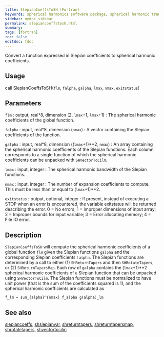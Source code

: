 ```yaml
---
title: SlepianCoeffsToSH (Fortran)
keywords: spherical harmonics software package, spherical harmonic transform, legendre functions, multitaper spectral analysis, fortran, Python, gravity, magnetic field
sidebar: mydoc_sidebar
permalink: slepiancoeffstosh.html
summary:
tags: [fortran]
toc: false
editdoc: fdoc
---
```


Convert a function expressed in Slepian coefficients to spherical harmonic coefficients.

## Usage

call SlepianCoeffsToSH(`flm`, `falpha`, `galpha`, `lmax`, `nmax`, `exitstatus`)

## Parameters

`flm` : output, real\*8, dimension (2, `lmax`+1, `lmax`+1)
:   The spherical harmonic coefficients of the global function.

`falpha` : input, real\*8, dimension (`nmax`)
:   A vector containing the Slepian coefficients of the function.

`galpha` : input, real\*8, dimension ((`lmax`+1)**2, `nmax`)
:   An array containing the spherical harmonic coefficients of the Slepian functions. Each column corresponds to a single function of which the spherical harmonic coefficients can be unpacked with `SHVectorToCilm`.

`lmax` : input, integer
:   The spherical harmonic bandwidth of the Slepian functions.

`nmax` : input, integer
:   The number of expansion coefficients to compute. This must be less than or equal to (`lmax`+1)\*\*2.

`exitstatus` : output, optional, integer
:   If present, instead of executing a STOP when an error is encountered, the variable exitstatus will be returned describing the error. 0 = No errors; 1 = Improper dimensions of input array; 2 = Improper bounds for input variable; 3 = Error allocating memory; 4 = File IO error.

## Description

`SlepianCoeffsToSH` will compute the spherical harmonic coefficients of a global function `flm` given the Slepian functions `galpha` and the corresponding Slepian coefficients `falpha`. The Slepian functions are determined by a call to either (1) `SHReturnTapers` and then `SHRotateTapers`, or (2) `SHReturnTapersMap`. Each row of `galpha` contains the (`lmax`+1)**2 spherical harmonic coefficients of a Slepian function that can be unpacked using `SHVectorToCilm`. The Slepian functions must be normalized to have unit power (that is the sum of the coefficients squared is 1), and the spherical harmonic coefficients are calculated as

`f_lm = sum_{alpha}^{nmax} f_alpha g(alpha)_lm`  

## See also

[slepiancoeffs](slepiancoeffs.html), [shslepianvar](shslepianvar.html), [shreturntapers](shreturntapers.html), [shreturntapersmap](shreturntapersmap.html), [shrotatetapers](shrotatetapers.html), [shvectortocilm](shvectortocilm.html)
